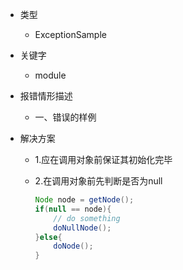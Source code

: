 * 类型
    * ExceptionSample

* 关键字
    * module

* 报错情形描述
    * 一、错误的样例

* 解决方案

  * 1.应在调用对象前保证其初始化完毕

  * 2.在调用对象前先判断是否为null

    ```java
    Node node = getNode();
    if(null == node){
        // do something
        doNullNode();
    }else{
        doNode();
    }

    ```